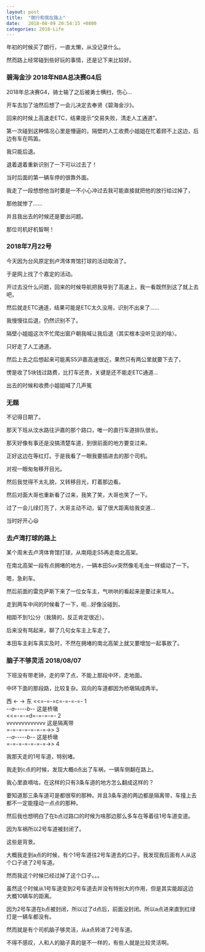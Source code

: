 ```yaml
---
layout: post
title:  "朗行和我在路上"
date:   2018-08-09 20:54:15 +0800
categories: 2018-Life
---
```


年初的时候买了朗行，一直太懒，从没记录什么。

然而路上经常碰到些好玩的事情，还是记下来比较好。

### 碧海金沙 2018年NBA总决赛G4后
2018年总决赛G4，骑士输了之后被勇士横扫，伤心...

开车去加了油然后想了一会儿决定去奉贤《碧海金沙》。

回来的时候上高速走ETC，结果提示“交易失败，清走人工通道”。

第一次碰到这种情况心里是懵逼的，隔壁的人工收费小姐姐在忙着顾不上这边，后边有车在鸣笛。

我只能后退。

退着退着重新识别了一下可以过去了！

当时后面的第一辆车停的很靠外面。

我走了一段想想他当时要是一不小心冲过去我可能直接就把他的放行给过掉了，

那他就惨了……

并且我出去的时候还是要出问题。

那位司机好机智啊！

### 2018年7月22号
今天因为台风原定到卢湾体育馆打球的活动取消了。

于是网上找了个嘉定的活动。

开过去没什么问题，回来的时候导航把我导到了高速上，我一看既然到这了就上去吧，

然后就走ETC通道，结果可能是ETC太久没用，识别不出来了……

我慢慢往后退，仍然识别不了。

隔壁小姐姐这次不忙爬出窗户朝我喊让我后退（其实根本没听见说的啥）。

只好走了人工通道。

然后上去之后想起来可能离S5沪嘉高速很近，果然只有两公里就要下去了，

愣是收了5块钱过路费，比打车还贵，关键是还不能走ETC通道…

出去的时候和收费小姐姐喊了几声冤

### 无题
不记得日期了。

那天下班从汶水路往沪嘉的那个路口，唯一的直行车道排队很长。

那天好像有事还是没搞清楚车道，到很前面的地方要变过来。

正好这边在等红灯。于是我看了一眼我要插进去的那个司机。

对视一眼匆匆移开目光。

然后我觉得不太礼貌，又转移目光，盯着那边看。

然后对面大哥也重新看了过来，我笑了笑，大哥也笑了一下。

过了一会儿绿灯亮了，大哥主动不动，留了很大距离给我变道…

当时好开心😃

### 去卢湾打球的路上
某个周末去卢湾体育馆打球，从南翔走S5再走南北高架。

在南北高架一段有点拥堵的地方，一辆本田Suv突然像毛毛虫一样蠕动了一下。

嗯，急刹车。

然后前面的雷克萨斯下来了一位女车主，气哄哄的看起来是要过来骂人。

走到两车中间的时候看了一下，呃…好像没碰到，

相距不到1公分（我猜的，反正肯定很近）。

后来没有骂起来，聊了几句女车主上车走了。

本田车主刹车真实及时，不然在拥堵的南北高架上就又要增加一起事故了。


### 脑子不够灵活 2018/08/07
下班没有带老钟，走的早了点，不能上那段中环，走地面。

中环下面的那段路，比较复杂。双向的车道都因为桥墩隔成两半。

西 <- -> 东
<<=-=-=c=-=-=-=-        1  
*-*-*a*-*-*-*-*-*b*-*-* 这是桥墩  
<<=-=-=d=-=-=-=-        2  
vvvvvvvvvvvvv 这是隔离带  
=-=-=-=-=-=-=->>        3  
*-*-*a*-*-*-*-*-*b*-*-* 这是桥墩   
=-=-=-=-=-=-=->>        4  

我那天走的1号车道，特别堵。

我走到c点的时候，发现大概d点出了车祸，一辆车侧翻在路上。

我心里直嘀咕，在这样的只有3条车道的地方怎么翻成这样的？

要知道那三条车道可是都很窄的那种。并且3条车道的两边都是隔离带，车撞上去都不一定能撞动一点点的那种。

然后我也想明白了在b点过路口的时候为啥那边那么多车在等着往1号车道变道。

因为车祸所以2号车道被封闭了。

这些是背景。

大概我走到a点的时候，有个1号车道往2号车道去的口子。我发现我后面有人从这个口子进了2号车道。

然而我这个时候已经过掉了这个口子。。。

虽然这个时候从1号车道变到2号车道去并没有特别大的作用，但是其实能超这边大概10辆车的距离。

因为2号车道在b点被封闭，所以过了d点后，前面没封闭。所以a点进来直到红绿灯是一辆车都没有。

然而就是有个司机脑子够灵活，从a点转进了2号车道。

不得不感叹，人和人的脑子真的是不一样的，有些人就是比较灵活啊。
